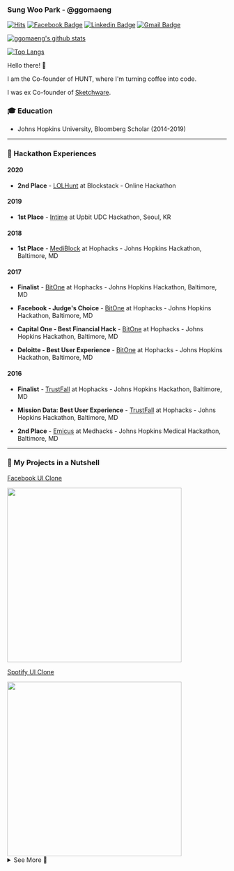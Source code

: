 ### Sung Woo Park - @ggomaeng

[![Hits](https://hits.seeyoufarm.com/api/count/incr/badge.svg?url=https%3A%2F%2Fgithub.com%2Fggomaeng)](https://github.com/ggomaeng)
[![Facebook Badge](https://img.shields.io/badge/-Facebook-1877f2?style=flat-square&logo=facebook&logoColor=white&link=https://www.facebook.com/ssung.p)](https://www.facebook.com/ssung.p)
[![Linkedin Badge](https://img.shields.io/badge/-LinkedIn-blue?style=flat-square&logo=Linkedin&logoColor=white&link=https://www.linkedin.com/in/sungwoopark95//)](https://www.linkedin.com/in/sungwoopark95//)
[![Gmail Badge](https://img.shields.io/badge/-Gmail-d14836?style=flat-square&logo=Gmail&logoColor=white&link=mailto:sungwoopark95@gmail.com)](mailto:sungwoopark95@gmail.com)

[![ggomaeng's github stats](https://github-readme-stats.vercel.app/api?username=ggomaeng&show_icons=true&hide=contribs,issues)](https://github.com/ggomaeng)

[![Top Langs](https://github-readme-stats.vercel.app/api/top-langs/?username=ggomaeng&layout=compact)](https://github.com/ggomaeng)

Hello there! 👋

I am the Co-founder of HUNT, where I'm turning coffee into code.

I was ex Co-founder of [Sketchware](https://play.google.com/store/apps/details?id=com.besome.sketch). 

### 🎓 Education

- Johns Hopkins University, Bloomberg Scholar (2014-2019)

---

### 🖤 Hackathon Experiences

#### 2020

- **2nd Place** - [LOLHunt](https://devpost.com/software/lol-hunt) at Blockstack - Online Hackathon

#### 2019

- **1st Place** - [Intime](https://medium.com/luniverse/2019-udc-hackathon-2cb1c6cc2b8) at Upbit UDC Hackathon, Seoul, KR

#### 2018

- **1st Place** - [MediBlock](https://devpost.com/software/mediblock) at Hophacks - Johns Hopkins Hackathon, Baltimore, MD

#### 2017

- **Finalist** - [BitOne](https://devpost.com/software/bitone) at Hophacks - Johns Hopkins Hackathon, Baltimore, MD

- **Facebook - Judge's Choice** - [BitOne](https://devpost.com/software/bitone) at Hophacks - Johns Hopkins Hackathon, Baltimore, MD

- **Capital One - Best Financial Hack** - [BitOne](https://devpost.com/software/bitone) at Hophacks - Johns Hopkins Hackathon, Baltimore, MD

- **Deloitte - Best User Experience** - [BitOne](https://devpost.com/software/bitone) at Hophacks - Johns Hopkins Hackathon, Baltimore, MD

#### 2016

- **Finalist** - [TrustFall](https://devpost.com/software/trustfall-ghrtp8) at Hophacks - Johns Hopkins Hackathon, Baltimore, MD

- **Mission Data: Best User Experience** - [TrustFall](https://devpost.com/software/trustfall-ghrtp8) at Hophacks - Johns Hopkins Hackathon, Baltimore, MD

- **2nd Place** - [Emicus](https://devpost.com/software/emicus) at Medhacks - Johns Hopkins Medical Hackathon, Baltimore, MD

---

### 🥜 My Projects in a Nutshell

[Facebook UI Clone](https://github.com/ggomaeng/react-native-facebook-ui)

<a href="https://github.com/ggomaeng/react-native-facebook-ui">
<img src="https://raw.githubusercontent.com/ggomaeng/react-native-facebook-ui/master/demo.gif" height="400"/>
</a>

[Spotify UI Clone](https://github.com/ggomaeng/react-native-spotify-ui)

<a href="https://github.com/ggomaeng/react-native-spotify-ui">
<img src="https://raw.githubusercontent.com/ggomaeng/react-native-spotify-ui/master/demo.gif" height="400"/>
</a>

<details>
<summary>See More 👀</summary>
<p>
  

[Gmail UI Clone](https://github.com/ggomaeng/react-native-gmail)

<a href="https://github.com/ggomaeng/react-native-gmail">
<img src="https://raw.githubusercontent.com/ggomaeng/react-native-gmail/master/demo.gif" height="400"/>
</a>

[RN Tetris](https://github.com/ggomaeng/react-native-tetris)

<a href="https://github.com/ggomaeng/react-native-tetris">
<img src="https://raw.githubusercontent.com/ggomaeng/react-native-tetris/master/demo.gif" height="400"/>
</a>

[RN Card Modal](https://github.com/ggomaeng/react-native-card-modal)

<a href="https://github.com/ggomaeng/react-native-card-modal">
<img src="https://raw.githubusercontent.com/ggomaeng/react-native-card-modal/master/demo.gif" height="400"/>
</a>

[RN Product Page](https://github.com/ggomaeng/react-native-product-page)

<a href="https://github.com/ggomaeng/react-native-product-page">
<img src="https://raw.githubusercontent.com/ggomaeng/react-native-product-page/master/demo.gif" height="400"/>
</a>

[RN SVG Chicken](https://github.com/ggomaeng/react-native-svg-chicken)

<a href="https://github.com/ggomaeng/react-native-svg-chicken">
<img src="https://raw.githubusercontent.com/ggomaeng/react-native-svg-chicken/master/demo.gif" height="400"/>
</a>

[RN Solitaire](https://github.com/ggomaeng/react-native-solitaire)

<a href="https://github.com/ggomaeng/react-native-solitaire">
<img src="https://raw.githubusercontent.com/ggomaeng/react-native-solitaire/master/demo.gif" height="400"/>
</a>

[RN Listview](https://github.com/ggomaeng/react-native-magazine-listview)

<a href="https://github.com/ggomaeng/react-native-magazine-listview">
<img src="https://raw.githubusercontent.com/ggomaeng/react-native-magazine-listview/master/demo.gif" height="400"/>
</a>

[BitOne @ JHU Hackathon 2017](https://github.com/ggomaeng/hophacks2017)

<a href="https://github.com/ggomaeng/hophacks2017">
<img src="https://github.com/ggomaeng/hophacks2017/raw/master/screenshots/1.PNG" height="400"/>
</a>

<a href="https://github.com/ggomaeng/hophacks2017">
<img src="https://github.com/ggomaeng/hophacks2017/raw/master/screenshots/2.PNG" height="400"/>
</a>

<a href="https://github.com/ggomaeng/hophacks2017">
<img src="https://github.com/ggomaeng/hophacks2017/raw/master/screenshots/3.PNG" height="400"/>
</a>

<a href="https://github.com/ggomaeng/hophacks2017">
<img src="https://github.com/ggomaeng/hophacks2017/raw/master/screenshots/4.PNG" height="400"/>
</a>

<a href="https://github.com/ggomaeng/hophacks2017">
<img src="https://github.com/ggomaeng/hophacks2017/raw/master/screenshots/5.PNG" height="400"/>
</a>

<a href="https://github.com/ggomaeng/hophacks2017">
<img src="https://github.com/ggomaeng/hophacks2017/raw/master/screenshots/6.PNG" height="400"/>
</a>

[Emicus @ Medhacks 2016](https://devpost.com/software/emicus)

<a href="https://devpost.com/software/emicus">
<img src="http://sungwoopark.com/images/medhacks/3.jpg" height="400"/>
</a>

<a href="https://devpost.com/software/emicus">
<img src="http://sungwoopark.com/images/medhacks/4.gif" height="400"/>
</a>

</p>
</details>
